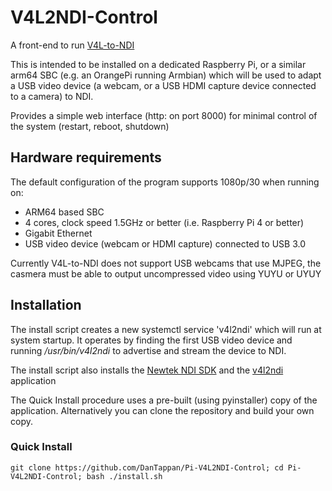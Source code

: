 # V4L2NDI-Control

A front-end to run [V4L-to-NDI](https://github.com/lplassman/V4L2-to-NDI)

This is intended to be installed on a dedicated Raspberry Pi, or a similar arm64 SBC (e.g. an OrangePi running Armbian) which will be used to adapt a USB video device (a webcam, or a USB HDMI capture device connected to a camera) to NDI.

Provides a simple web interface (http: on port 8000) for minimal control of the system (restart, reboot, shutdown)

## Hardware requirements

The default configuration of the program supports 1080p/30 when running on:
- ARM64 based SBC
- 4 cores, clock speed 1.5GHz or better (i.e. Raspberry Pi 4 or better)
- Gigabit Ethernet
- USB video device (webcam or HDMI capture) connected to USB 3.0

Currently V4L-to-NDI does not support USB webcams that use MJPEG, the casmera must be able to output uncompressed video using YUYU or UYUY
## Installation

The install script creates a new systemctl service 'v4l2ndi' which will run at system startup. It operates by finding the first USB video device and running */usr/bin/v4l2ndi* to advertise and stream the device to NDI. 

The install script also installs the [Newtek NDI SDK](https://ndi.video/for-developers/ndi-sdk/) and the [v4l2ndi](https://github.com/lplassman/V4L2-to-NDI) application

The Quick Install procedure uses a pre-built (using pyinstaller) copy of the application. Alternatively you can clone the repository and build your own copy.

### Quick Install

```
git clone https://github.com/DanTappan/Pi-V4L2NDI-Control; cd Pi-V4L2NDI-Control; bash ./install.sh
```




